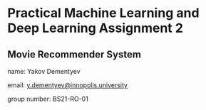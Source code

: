 # Practical Machine Learning and Deep Learning Assignment 2
## Movie Recommender System

name: Yakov Dementyev

email: y.dementyev@innopolis.university

group number: BS21-RO-01